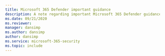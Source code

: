 ```yaml
---
title: Microsoft 365 Defender important guidance
description: A note regarding important Microsoft 365 Defender guidance.
ms.date: 09/21/2020
ms.reviewer: 
manager: dansimp
ms.author: dansimp
author: dansimp
ms.service: microsoft-365-security
ms.topic: include
---
```

